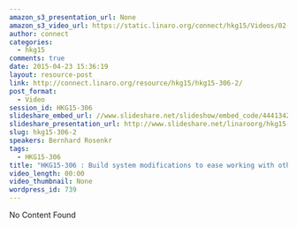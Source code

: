 ```yaml
---
amazon_s3_presentation_url: None
amazon_s3_video_url: https://static.linaro.org/connect/hkg15/Videos/02-11-Wednesday/HKG15-306%20Introducing%20Aster%20-%20a%20tool%20for%20remote%20GUI%20testing%20on%20AOSP.mp4
author: connect
categories:
  - hkg15
comments: true
date: 2015-04-23 15:36:19
layout: resource-post
link: http://connect.linaro.org/resource/hkg15/hkg15-306-2/
post_format:
  - Video
session_id: HKG15-306
slideshare_embed_url: //www.slideshare.net/slideshow/embed_code/44413424
slideshare_presentation_url: http://www.slideshare.net/linaroorg/hkg15-306-build-system-modifications-to-ease-working-with-other-aosp-projects
slug: hkg15-306-2
speakers: Bernhard Rosenkr
tags:
  - HKG15-306
title: "HKG15-306 : Build system modifications to ease working with other AOSP projects"
video_length: 00:00
video_thumbnail: None
wordpress_id: 739
---
```


No Content Found
